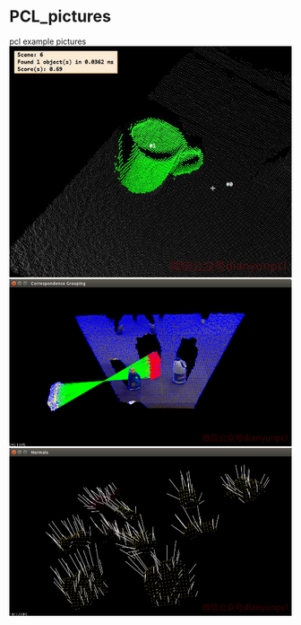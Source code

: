 # PCL_pictures
pcl example pictures
![插入图片描述](https://github.com/yaoli1992/PCL_pictures/blob/master/3D%20Matching%20scene1_0.jpg)![插入图片描述](https://github.com/yaoli1992/PCL_pictures/blob/master/Screenshot%20from%202017-08-15%2009_38_33.png)![插入图片描述](https://github.com/yaoli1992/PCL_pictures/blob/master/Screenshot%20from%202017-08-25%2015_59_17.png)
